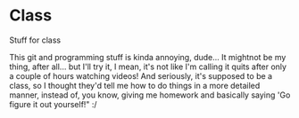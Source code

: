 Class
=====

Stuff for class

This git and programming stuff is kinda annoying, dude... It mightnot be my thing, after all... but I'll try it, I mean, it's not like I'm calling it quits after only a couple of hours watching videos! And seriously, it's supposed to be a class, so I thought they'd tell me how to do things in a more detailed manner, instead of, you know, giving me homework and basically saying 'Go figure it out yourself!" :/

